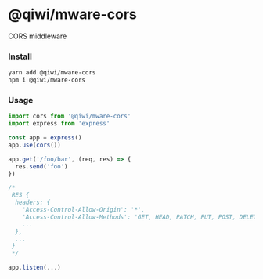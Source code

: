 # @qiwi/mware-cors
CORS middleware

### Install
```bash
yarn add @qiwi/mware-cors
npm i @qiwi/mware-cors
```

### Usage

```javascript
import cors from '@qiwi/mware-cors'
import express from 'express'

const app = express()
app.use(cors())

app.get('/foo/bar', (req, res) => {
  res.send('foo')
})

/*
 RES {
  headers: { 
    'Access-Control-Allow-Origin': '*',
    'Access-Control-Allow-Methods': 'GET, HEAD, PATCH, PUT, POST, DELETE, OPTIONS'
    ...
  },
  ...
 }
 */

app.listen(...)
```